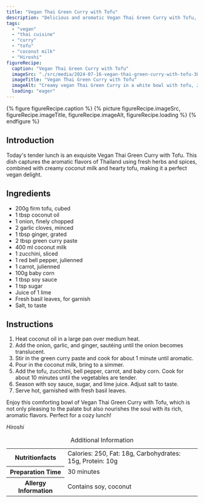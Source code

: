 ```yaml
---
title: "Vegan Thai Green Curry with Tofu"
description: "Delicious and aromatic Vegan Thai Green Curry with Tofu, featuring a blend of fresh vegetables and spices, perfect for a nutritious vegan lunch."
tags:
  - "vegan"
  - "thai cuisine"
  - "curry"
  - "tofu"
  - "coconut milk"
  - "Hiroshi"
figureRecipe: 
  caption: "Vegan Thai Green Curry with Tofu"
  imageSrc: "./src/media/2024-07-16-vegan-thai-green-curry-with-tofu-3859.png"
  imageTitle: "Vegan Thai Green Curry with Tofu"
  imageAlt: "Creamy vegan Thai Green Curry in a white bowl with tofu, zucchini, red bell pepper, and baby corn, garnished with basil on a wooden table."
  loading: "eager"
---
```


{% figure figureRecipe.caption %}
{% picture figureRecipe.imageSrc, figureRecipe.imageTitle, figureRecipe.imageAlt, figureRecipe.loading %}
{% endfigure %}

## Introduction

Today's tender lunch is an exquisite Vegan Thai Green Curry with Tofu. This dish captures the aromatic flavors of Thailand using fresh herbs and spices, combined with creamy coconut milk and hearty tofu, making it a perfect vegan delight.

## Ingredients

- 200g firm tofu, cubed
- 1 tbsp coconut oil
- 1 onion, finely chopped
- 2 garlic cloves, minced
- 1 tbsp ginger, grated
- 2 tbsp green curry paste
- 400 ml coconut milk
- 1 zucchini, sliced
- 1 red bell pepper, julienned
- 1 carrot, julienned
- 100g baby corn
- 1 tbsp soy sauce
- 1 tsp sugar
- Juice of 1 lime
- Fresh basil leaves, for garnish
- Salt, to taste

## Instructions

1. Heat coconut oil in a large pan over medium heat.
2. Add the onion, garlic, and ginger, sautéing until the onion becomes translucent.
3. Stir in the green curry paste and cook for about 1 minute until aromatic.
4. Pour in the coconut milk, bring to a simmer.
5. Add the tofu, zucchini, bell pepper, carrot, and baby corn. Cook for about 10 minutes until the vegetables are tender.
6. Season with soy sauce, sugar, and lime juice. Adjust salt to taste.
7. Serve hot, garnished with fresh basil leaves.

Enjoy this comforting bowl of Vegan Thai Green Curry with Tofu, which is not only pleasing to the palate but also nourishes the soul with its rich, aromatic flavors. Perfect for a cozy lunch!

*Hiroshi*

<table><caption class='sr-only'>Additional Information</caption><tr><th>Nutritionfacts</th><td>Calories: 250, Fat: 18g, Carbohydrates: 15g, Protein: 10g&nbsp;</td></tr><tr><th>Preparation Time</th><td>30 minutes&nbsp;</td></tr><tr><th>Allergy Information</th><td>Contains soy, coconut&nbsp;</td></tr></table>


